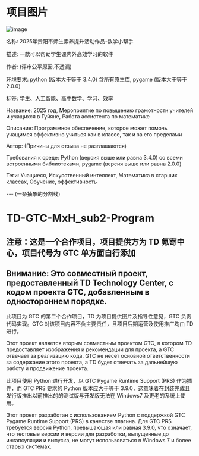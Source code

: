 # 项目图片
![image](https://github.com/user-attachments/assets/9c8b540a-a998-4446-b302-75dbfb105de9)


名称: 2025年贵阳市师生素养提升活动作品-数学小帮手

描述: 一款可以帮助学生课内外高效学习的软件

作者: (评审公平原因,不透漏)

环境要求: python (版本大于等于 3.4.0) 含所有原生库, pygame (版本大于等于 2.0.0)

标签: 学生、人工智能、高中数学、学习、效率


Название: 2025 год, Мероприятие по повышению грамотности учителей и учащихся в Гуйяне, Работа ассистента по математике

Описание: Программное обеспечение, которое может помочь учащимся эффективно учиться как в классе, так и за его пределами

Автор: (Причины для отзыва не разглашаются)

Требования к среде: Python (версия выше или равна 3.4.0) со всеми встроенными библиотеками, pygame (версия выше или равна 2.0.0)

Теги: Учащиеся, Искусственный интеллект, Математика в старших классах, Обучение, эффективность


--- (一条抽象的分割线)

# TD-GTC-MxH_sub2-Program
## 注意：这是一个合作项目，项目提供方为 TD 氪寄中心，项目代号为 GTC 单方面自行添加
## Внимание: Это совместный проект, предоставленный TD Technology Center, с кодом проекта GTC, добавленным в одностороннем порядке.
此项目为 GTC 的第二个合作项目，TD 为项目提供图片及指导性意见，GTC 负责代码实现。GTC 对该项目内容不负主要责任，且项目后期运营及使用推广均由 TD 进行。

Этот проект является вторым совместным проектом GTC, в котором TD предоставляет изображения и рекомендации для проекта, а GTC отвечает за реализацию кода. GTC не несет основной ответственности за содержание этого проекта, а TD будет отвечать за дальнейшую работу и продвижение проекта.

此项目使用 Python 进行开发，以 GTC Pygame Runtime Support (PRS) 作为插件，而 GTC PRS 要求的 Python 版本应大于等于 3.9.0，这意味着在封装完成且发行版推出以前推出的的测试版与开发版无法在 Windows7 及更老的系统上使用。

Этот проект разработан с использованием Python с поддержкой GTC Pygame Runtime Support (PRS) в качестве плагина. Для GTC PRS требуется версия Python, превышающая или равная 3.9.0, что означает, что тестовые версии и версии для разработки, выпущенные до инкапсуляции и выпуска, не могут использоваться в Windows 7 и более старых системах.
